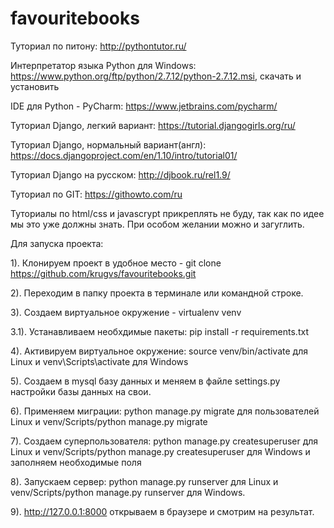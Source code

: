 # favouritebooks
Туториал по питону: http://pythontutor.ru/

Интерпретатор языка Python для Windows: https://www.python.org/ftp/python/2.7.12/python-2.7.12.msi, скачать и установить

IDE для Python - PyCharm: https://www.jetbrains.com/pycharm/

Туториал Django, легкий вариант: https://tutorial.djangogirls.org/ru/

Туториал Django, нормальный вариант(англ): https://docs.djangoproject.com/en/1.10/intro/tutorial01/

Туториал Django на русском: http://djbook.ru/rel1.9/

Туториал по GIT: https://githowto.com/ru

Туториалы по html/css и javascrypt прикреплять не буду, так как по идее мы это уже должны знать. При особом желании можно и загуглить.



Для запуска проекта:

1). Клонируем проект в удобное место - git clone https://github.com/krugvs/favouritebooks.git

2). Переходим в папку проекта в терминале или командной строке.

3). Создаем виртуальное окружение - virtualenv venv

3.1). Устанавливаем необхдимые пакеты: pip install -r requirements.txt 

4). Активируем виртуальное окружение: source venv/bin/activate для Linux и venv\Scripts\activate для Windows

5). Создаем в mysql базу данных и меняем в файле settings.py настройки базы данных на свои.

6). Применяем миграции: python manage.py migrate для пользователей Linux и venv/Scripts/python manage.py migrate

7). Создаем суперпользователя: python manage.py createsuperuser для Linux и venv/Scripts/python manage.py createsuperuser для Windows и
    заполняем необходимые поля
    
8). Запускаем сервер: python manage.py runserver для Linux и venv/Scripts/python manage.py runserver для Windows.

9). http://127.0.0.1:8000 открываем в браузере и смотрим на результат.
